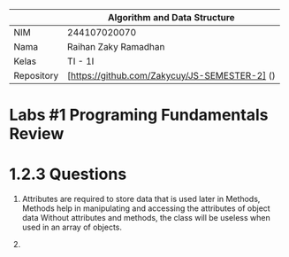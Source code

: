 |  | Algorithm and Data Structure |
|--|--|
| NIM | 244107020070 |
| Nama | Raihan Zaky Ramadhan |
| Kelas | TI - 1I |
| Repository | [https://github.com/Zakycuy/JS-SEMESTER-2] () |

# Labs #1 Programing Fundamentals Review

# 1.2.3 Questions

1. Attributes are required to store data that is used later in Methods,
Methods help in manipulating and accessing the attributes of object data
Without attributes and methods, the class will be useless when used in an array of objects.

2. 